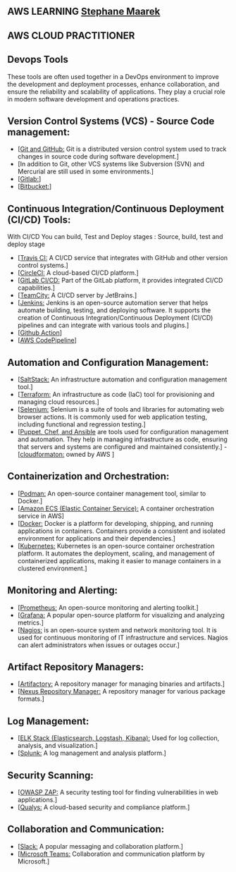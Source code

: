 ## AWS LEARNING [Stephane Maarek](https://www.youtube.com/@StephaneMaarek)

## AWS CLOUD PRACTITIONER 




## Devops Tools

These tools are often used together in a DevOps environment to improve the development and deployment processes, enhance collaboration, and ensure the reliability and scalability of applications. They play a crucial role in modern software development and operations practices.


## Version Control Systems (VCS) - Source Code management:

- [[Git and GitHub:]() Git is a distributed version control system used to track changes in source code during software development.]
- [In addition to Git, other VCS systems like Subversion (SVN) and Mercurial are still used in some environments.]
- [[Gitlab:]()]
- [[Bitbucket:]()]


## Continuous Integration/Continuous Deployment (CI/CD) Tools:

With CI/CD You can build, Test and Deploy
stages : Source, build, test and deploy stage

- [[Travis CI:]() A CI/CD service that integrates with GitHub and other version control systems.]
- [[CircleCI:]() A cloud-based CI/CD platform.]
- [[GitLab CI/CD:]() Part of the GitLab platform, it provides integrated CI/CD capabilities.]
- [[TeamCity:]() A CI/CD server by JetBrains.]
- [[Jenkins:]() Jenkins is an open-source automation server that helps automate building, testing, and deploying software. It supports the creation of Continuous Integration/Continuous Deployment (CI/CD) pipelines and can integrate with various tools and plugins.]
- [[Github Action]()]
- [[AWS CodePipeline]()]


## Automation and Configuration Management:

- [[SaltStack:]() An infrastructure automation and configuration management tool.]
- [[Terraform:]() An infrastructure as code (IaC) tool for provisioning and managing cloud resources.]
- [[Selenium:]() Selenium is a suite of tools and libraries for automating web browser actions. It is commonly used for web application testing, including functional and regression testing.]
- [[Puppet, Chef, and Ansible]() are tools used for configuration management and automation. They help in managing infrastructure as code, ensuring that servers and systems are configured and maintained consistently.]
-[[cloudformaton:]() owned by AWS ]





## Containerization and Orchestration:

- [[Podman:]() An open-source container management tool, similar to Docker.]
- [[Amazon ECS (Elastic Container Service):]() A container orchestration service in AWS]
- [[Docker:]() Docker is a platform for developing, shipping, and running applications in containers. Containers provide a consistent and isolated environment for applications and their dependencies.]
- [[Kubernetes:]() Kubernetes is an open-source container orchestration platform. It automates the deployment, scaling, and management of containerized applications, making it easier to manage containers in a clustered environment.]




## Monitoring and Alerting:

- [[Prometheus:]() An open-source monitoring and alerting toolkit.]
- [[Grafana:]() A popular open-source platform for visualizing and analyzing metrics.]
- [[Nagios:]() is an open-source system and network monitoring tool. It is used for continuous monitoring of IT infrastructure and services. Nagios can alert administrators when issues or outages occur.]



## Artifact Repository Managers:

- [[Artifactory:]() A repository manager for managing binaries and artifacts.]
- [[Nexus Repository Manager:]() A repository manager for various package formats.]




## Log Management:

- [[ELK Stack (Elasticsearch, Logstash, Kibana):]() Used for log collection, analysis, and visualization.]
- [[Splunk:]() A log management and analysis platform.]



## Security Scanning:
- [[OWASP ZAP:]() A security testing tool for finding vulnerabilities in web applications.]
- [[Qualys:]() A cloud-based security and compliance platform.]



## Collaboration and Communication:

- [[Slack:]() A popular messaging and collaboration platform.]
- [[Microsoft Teams:]() Collaboration and communication platform by Microsoft.]

